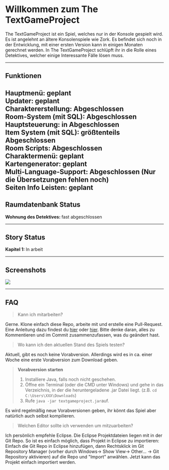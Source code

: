 Willkommen zum The TextGameProject
===================
The TextGameProject ist ein Spiel, welches nur in der Konsole gespielt wird. Es ist angelehnt an ältere Konsolenspiele wie Zork. Es befindet sich noch in der Entwicklung, mit einer ersten Version kann in einigen Monaten gerechnet werden. In The TextGameProject schlüpft ihr in die Rolle eines Detektives, welcher einige Interessante Fälle lösen muss.

----------
Funktionen
-------------
<b>Hauptmenü: </b>geplant<br>
<b>Updater: </b>geplant<br>
<b>Charaktererstellung: </b>Abgeschlossen<br>
<b>Room-System (mit SQL): </b>Abgeschlossen<br>
<b>Hauptsteuerung: </b>in Abgeschlossen<br>
<b>Item System (mit SQL): </b>größtenteils Abgeschlossen<br>
<b>Room Scripts: </b>Abgeschlossen<br>
<b>Charaktermenü: </b>geplant<br>
<b>Kartengenerator: </b>geplant<br>
<b>Multi-Language-Support: </b>Abgeschlossen (Nur die Übersetzungen fehlen noch)<br>
<b>Seiten Info Leisten: </b>geplant<br>
----------
Raumdatenbank Status
-------------
<b>Wohnung des Detektives: </b>fast abgeschlossen<br>

----------
Story Status
-------------
<b>Kapitel 1: </b>In arbeit<br>

----------
Screenshots
-------------
<a href="http://i.imgur.com/u8emYSA.png">
  <img src="http://imgur.com/u8emYSAl.png" />
</a>

----------
FAQ
-------------

> Kann ich mitarbeiten?

Gerne. Klone einfach diese Repo, arbeite mit und erstelle eine Pull-Request. Eine Anleitung dazu findest du [hier](http://oss-watch.ac.uk/resources/pullrequest) oder [hier](https://help.github.com/articles/about-pull-requests/). Bitte denke daran, alles zu Kommentieren und im Commit zusammenzufassen, was du geändert hast.

> Wo kann ich den aktuellen Stand des Spiels testen?

Aktuell, gibt es noch keine Vorabversion. Allerdings wird es in ca. einer Woche eine erste Vorabversion zum Download geben.

>**Vorabversion starten**<br>
> 1. Installiere Java, falls noch nicht geschehen.<br>
> 2. Öffne ein Terminal (oder die CMD unter Windows) und gehe in das Verzeichnis, in der die heruntergeladene .jar Datei liegt. (z.B. `cd C:\Users\XXX\Downloads`)<br>
> 3. Rufe `java -jar textgameproject.jar`auf.<br>

 Es wird regelmäßig neue Vorabversionen geben, ihr könnt das Spiel aber natürlich auch selbst kompilieren.

> Welchen Editor sollte ich verwenden um mitzuarbeiten?

Ich persönlich empfehle Eclipse. Die Eclipse Projektdateien liegen mit in der Git Repo. So ist es einfach möglich, dass Projekt in Eclipse zu importieren: Einfach die Git Repo in Eclipse hinzufügen, dann Rechtsklick im Git Repository Manager (vorher durch Windows-> Show View-> Other... -> Git Repository aktivieren) auf die Repo und "Import" anwählen. Jetzt kann das Projekt einfach importiert werden.
